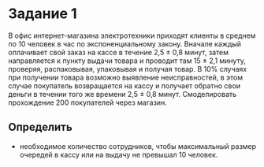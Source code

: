 # Задание 1
В офис интернет-магазина электротехники приходят клиенты в среднем по 10 человек в час по экспоненциальному закону. Вначале каждый оплачивает свой заказ на кассе в течение 2,5 ± 0,8 минут, затем направляется к пункту выдачи товара и проводит там 15 ± 2,1 минуту, проверяя, распаковывая, упаковывая и получая товар. В 10% случаях при получении товара возможно выявление неисправностей, в этом случае покупатель возвращается на кассу и получает обратно свои деньги в течении того же времени 2,5 ± 0,8 минут. Смоделировать прохождение 200 покупателей через магазин.

## Определить
* необходимое количество сотрудников, чтобы максимальный размер очередей в кассу или на выдачу не превышал 10 человек.
